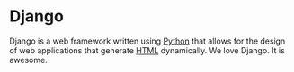 # Django
Django is a web framework written using [Python](/wiki/Python) that allows for the design of web applications that generate [HTML](/wiki/HTML) dynamically. We love Django. It is awesome.
